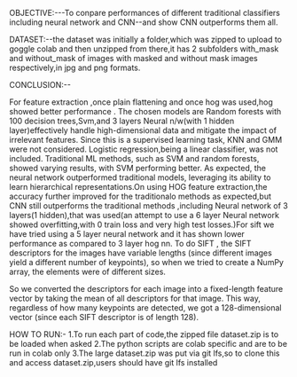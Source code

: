 OBJECTIVE:---To conpare performances of different traditional classifiers including neural network and CNN--and show CNN outperforms them all.

DATASET:--the dataset was initially a folder,which was zipped to upload to goggle colab and then unzipped from there,it has 2 subfolders with_mask and without_mask of images with masked and without mask images respectively,in jpg and png formats.



CONCLUSION:--

For feature extraction ,once plain flattening and once hog was used,hog showed better performance .
The chosen models are Random forests with 100 decision trees,Svm,and 3 layers Neural n/w(with 1 hidden layer)effectively handle high-dimensional data and mitigate the impact of irrelevant features. Since this is a supervised learning task, KNN and GMM were not considered. Logistic regression,being a linear classifier, was not included. Traditional ML methods, such as SVM and random forests, showed varying results, with SVM performing better. As expected, the neural network outperformed traditional models, leveraging its ability to learn hierarchical representations.On using HOG feature extraction,the accuracy further improved for the traditionalo methods as expected,but CNN still outperforms the traditional methods ,including Neural network of 3 layers(1 hidden),that was used(an  attempt to use a 6 layer Neural network showed overfitting,with 0 train loss and very high test losses.)For sift we have tried using a 5 layer neural network and it has shown lower performance as compared to 3 layer hog nn.
To do SIFT , the SIFT descriptors for the  images have variable lengths (since different images yield a different number of keypoints), so when we tried to create a NumPy array, the elements were of different sizes.

So we converted the descriptors for each image into a fixed-length feature vector by taking the mean of all descriptors for that image. This way, regardless of how many keypoints are detected, we got a 128-dimensional vector (since each SIFT descriptor is of length 128).




HOW TO RUN:-
1.To run each part of code,the zipped file dataset.zip is to be loaded when asked 
2.The python scripts are colab specific and are to be run in colab only
3.The large dataset.zip was put via git lfs,so to clone this and access dataset.zip,users should have git lfs installed


